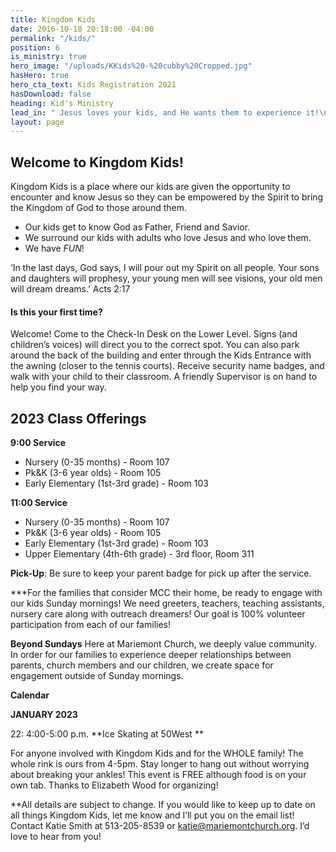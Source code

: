 ```yaml
---
title: Kingdom Kids
date: 2016-10-18 20:18:00 -04:00
permalink: "/kids/"
position: 6
is_ministry: true
hero_image: "/uploads/KKids%20-%20cubby%20Cropped.jpg"
hasHero: true
hero_cta_text: Kids Registration 2021
hasDownload: false
heading: Kid's Ministry
lead_in: " Jesus loves your kids, and He wants them to experience it!\n"
layout: page
---
```


## Welcome to Kingdom Kids!

Kingdom Kids is a place where our kids are given the opportunity to encounter and know Jesus so they can be empowered by the Spirit to bring the Kingdom of God to those around them.

* Our kids get to know God as Father, Friend and Savior.
* We surround our kids with adults who love Jesus and who love them.
* We have *FUN*!

‘In the last days, God says, I will pour out my Spirit on all people. Your sons and daughters will prophesy, your young men will see visions, your old men will dream dreams.’ Acts 2:17

#### Is this your first time?
Welcome! Come to the Check-In Desk on the Lower Level. Signs (and children’s voices) will direct you to the correct spot. You can also park around the back of the building and enter through the Kids Entrance with the awning (closer to the tennis courts). Receive security name badges, and walk with your child to their classroom. A friendly Supervisor is on hand to help you find your way.

## 2023 Class Offerings


**9:00 Service** 
* Nursery (0-35 months) - Room 107
* Pk&K (3-6 year olds) - Room 105
* Early Elementary (1st-3rd grade) - Room 103


**11:00 Service**
* Nursery (0-35 months) - Room 107
* Pk&K (3-6 year olds) - Room 105
* Early Elementary (1st-3rd grade) - Room 103
* Upper Elementary (4th-6th grade) - 3rd floor, Room 311

**Pick-Up**:  Be sure to keep your parent badge for pick up after the service.

***For the families that consider MCC their home, be ready to engage with our kids Sunday mornings! We need greeters, teachers, teaching assistants, nursery care along with outreach dreamers!  Our goal is 100% volunteer participation from each of our families!

**Beyond Sundays**
Here at Mariemont Church, we deeply value community.  In order for our families to experience deeper relationships between parents, church members and our children, we create space for engagement outside of Sunday mornings.  

**Calendar**

**JANUARY 2023**

22:  4:00-5:00 p.m. **Ice Skating at 50West **

For anyone involved with Kingdom Kids and for the WHOLE family!  The whole rink is ours from 4-5pm.  Stay longer to hang out without worrying about breaking your ankles! This event is FREE although food is on your own tab.  Thanks to Elizabeth Wood for organizing!

**All details are subject to change.  If you would like to keep up to date on all things Kingdom Kids, let me know and I’ll put you on the email list!
Contact Katie Smith at 513-205-8539 or katie@mariemontchurch.org.  I’d love to hear from you!
